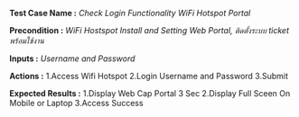 **Test Case Name :** *Check Login Functionality WiFi Hotspot Portal*

**Precondition :** *WiFi Hostspot Install and Setting Web Portal, ติดตั้งระบบ ticket พร้อมใช้งาน*

**Inputs :**  *Username and Password*

**Actions :** 
   1.Access  Wifi Hotspot
   2.Login Username and Password
   3.Submit  
  
**Expected Results :** 
   1.Display Web Cap Portal 3 Sec
   2.Display Full Sceen On Mobile or Laptop
   3.Access Success
